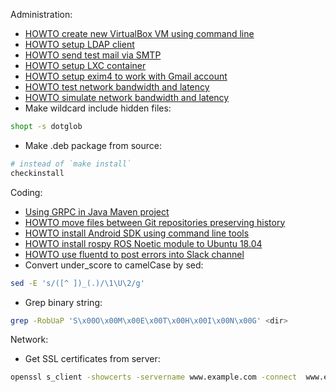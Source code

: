 Administration:
- [HOWTO create new VirtualBox VM using command line](./administration/howto-create-vbox-vm.md)
- [HOWTO setup LDAP client](./administration/howto-setup-ldap-client.md)
- [HOWTO send test mail via SMTP](./administration/howto-send-mail-via-smtp.md)
- [HOWTO setup LXC container](./administration/howto-create-lxc-container.md)
- [HOWTO setup exim4 to work with Gmail
  account](https://wiki.debian.org/Exim4Gmail)
- [HOWTO test network bandwidth and latency](./administration/howto-test-network-bandwidth-and-latency.md)
- [HOWTO simulate network bandwidth and latency](./administration/howto-simulate-network-bandwidth-and-latency.md)
- Make wildcard include hidden files:
```sh
shopt -s dotglob
```
- Make .deb package from source:
```sh
# instead of `make install`
checkinstall
```

Coding:
- [Using GRPC in Java Maven project](./coding/using-grpc-in-java-maven-project.md)
- [HOWTO move files between Git repositories preserving history](./coding/move-files-between-git-repos-preserving-history.md)
- [HOWTO install Android SDK using command line tools](./coding/install-android-using-command-line.md)
- [HOWTO install rospy ROS Noetic module to Ubuntu 18.04](./coding/install-rospy-noetic-ubuntu-1804.md)
- [HOWTO use fluentd to post errors into Slack channel](./coding/use-fluentd-to-post-errors-to-slack.md)
- Convert under_score to camelCase by sed:
```sh
sed -E 's/([^ ])_(.)/\1\U\2/g'
```
- Grep binary string:
```sh
grep -RobUaP 'S\x00O\x00M\x00E\x00T\x00H\x00I\x00N\x00G' <dir>
```

Network:
- Get SSL certificates from server:
```sh
openssl s_client -showcerts -servername www.example.com -connect  www.example.com:443 </dev/null
```
